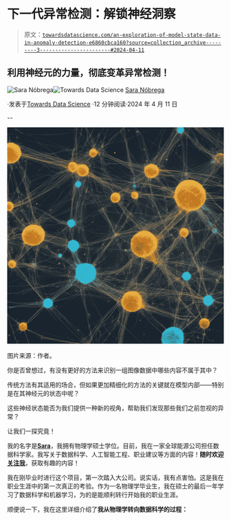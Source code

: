# 下一代异常检测：解锁神经洞察

> 原文：[`towardsdatascience.com/an-exploration-of-model-state-data-in-anomaly-detection-e6860cbca160?source=collection_archive---------3-----------------------#2024-04-11`](https://towardsdatascience.com/an-exploration-of-model-state-data-in-anomaly-detection-e6860cbca160?source=collection_archive---------3-----------------------#2024-04-11)

## 利用神经元的力量，彻底变革异常检测！

[](https://medium.com/@saranobregafn?source=post_page---byline--e6860cbca160--------------------------------)![Sara Nóbrega](https://medium.com/@saranobregafn?source=post_page---byline--e6860cbca160--------------------------------)[](https://towardsdatascience.com/?source=post_page---byline--e6860cbca160--------------------------------)![Towards Data Science](https://towardsdatascience.com/?source=post_page---byline--e6860cbca160--------------------------------) [Sara Nóbrega](https://medium.com/@saranobregafn?source=post_page---byline--e6860cbca160--------------------------------)

·发表于[Towards Data Science](https://towardsdatascience.com/?source=post_page---byline--e6860cbca160--------------------------------) ·12 分钟阅读·2024 年 4 月 11 日

--

![](img/fa240c793192608435ca9a5c5219f733.png)

图片来源：作者。

你是否曾想过，有没有更好的方法来识别一组图像数据中哪些内容不属于其中？

传统方法有其适用的场合，但如果更加精细化的方法的关键就在模型内部——特别是在其神经元的状态中呢？

这些神经状态能否为我们提供一种新的视角，帮助我们发现那些我们之前忽视的异常？

让我们一探究竟！

我的名字是[**Sara**](https://medium.com/@saranobregafn)，我拥有物理学硕士学位。目前，我在一家全球能源公司担任数据科学家。我写关于数据科学、人工智能工程、职业建议等方面的内容！**随时欢迎**[**关注我**](https://medium.com/@saranobregafn)，获取有趣的内容！

我在刚毕业时进行这个项目，第一次踏入大公司。说实话，我有点害怕。这是我在职业生涯中的第一次真正的考验。作为一名物理学毕业生，我在硕士的最后一年学习了数据科学和机器学习，为的是能顺利转行开始我的职业生涯。

顺便说一下，我在这里详细介绍了**我从物理学转向数据科学的过程：**

